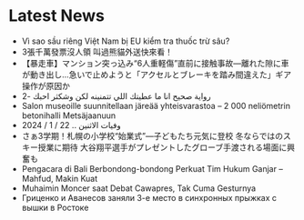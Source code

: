 # Latest News
-  Vì sao sầu riêng Việt Nam bị EU kiểm tra thuốc trừ sâu?
-  3張千萬發票沒人領 叫過熊貓外送快來看！
-  【暴走車】マンション突っ込み“6人重軽傷”直前に接触事故―離れた隙に車が動き出し…急いで止めようと「アクセルとブレーキを踏み間違えた」ギア操作が原因か
-  رواية صحيح انا ما عطيتك اللي تتمنينه لكن وشكثر احبك -2
-  Salon museoille suunnitellaan järeää yhteisvarastoa – 2 000 neliömetrin betonihalli Metsäjaanuun
-  وفيات الاثنين .. 22 / 1 / 2024
-  さぁ3学期！札幌の小学校“始業式”―子どもたち元気に登校 冬ならではのスキー授業に期待 大谷翔平選手がプレゼントしたグローブ手渡される場面に興奮も
-  Pengacara di Bali Berbondong-bondong Perkuat Tim Hukum Ganjar – Mahfud, Makin Kuat
-  Muhaimin Moncer saat Debat Cawapres, Tak Cuma Gesturnya
-  Гриценко и Аванесов заняли 3-е место в синхронных прыжках с вышки в Ростоке

